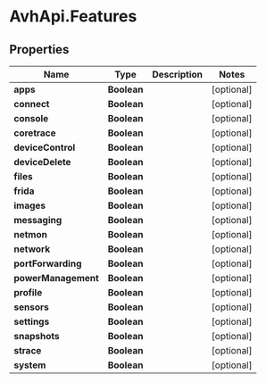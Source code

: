 # AvhApi.Features

## Properties

Name | Type | Description | Notes
------------ | ------------- | ------------- | -------------
**apps** | **Boolean** |  | [optional] 
**connect** | **Boolean** |  | [optional] 
**console** | **Boolean** |  | [optional] 
**coretrace** | **Boolean** |  | [optional] 
**deviceControl** | **Boolean** |  | [optional] 
**deviceDelete** | **Boolean** |  | [optional] 
**files** | **Boolean** |  | [optional] 
**frida** | **Boolean** |  | [optional] 
**images** | **Boolean** |  | [optional] 
**messaging** | **Boolean** |  | [optional] 
**netmon** | **Boolean** |  | [optional] 
**network** | **Boolean** |  | [optional] 
**portForwarding** | **Boolean** |  | [optional] 
**powerManagement** | **Boolean** |  | [optional] 
**profile** | **Boolean** |  | [optional] 
**sensors** | **Boolean** |  | [optional] 
**settings** | **Boolean** |  | [optional] 
**snapshots** | **Boolean** |  | [optional] 
**strace** | **Boolean** |  | [optional] 
**system** | **Boolean** |  | [optional] 


